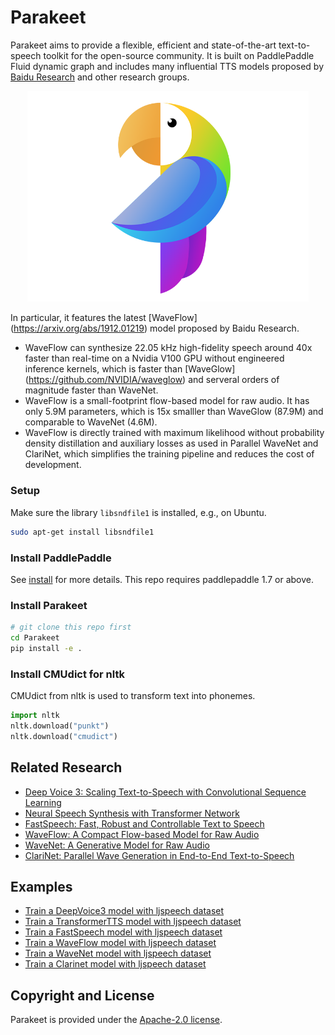# Parakeet

Parakeet aims to provide a flexible, efficient and state-of-the-art text-to-speech toolkit for the open-source community. It is built on PaddlePaddle Fluid dynamic graph and includes many influential TTS models proposed by [Baidu Research](http://research.baidu.com) and other research groups.  

<div align="center">
  <img src="images/logo.png" width=450 /> <br>
</div>

In particular, it features the latest [WaveFlow] (https://arxiv.org/abs/1912.01219) model proposed by Baidu Research. 
- WaveFlow can synthesize 22.05 kHz high-fidelity speech around 40x faster than real-time on a Nvidia V100 GPU without engineered inference kernels, which is faster than [WaveGlow] (https://github.com/NVIDIA/waveglow) and serveral orders of magnitude faster than WaveNet.
- WaveFlow is a small-footprint flow-based model for raw audio. It has only 5.9M parameters, which is 15x smalller than WaveGlow (87.9M) and comparable to WaveNet (4.6M).
- WaveFlow is directly trained with maximum likelihood without probability density distillation and auxiliary losses as used in Parallel WaveNet and ClariNet, which simplifies the training pipeline and reduces the cost of development.

### Setup

Make sure the library `libsndfile1` is installed, e.g., on Ubuntu.

```bash
sudo apt-get install libsndfile1
```

### Install PaddlePaddle

See [install](https://www.paddlepaddle.org.cn/install/quick) for more details. This repo requires paddlepaddle 1.7 or above.

### Install Parakeet

```bash
# git clone this repo first
cd Parakeet
pip install -e .
```

### Install CMUdict for nltk

CMUdict from nltk is used to transform text into phonemes.
```python
import nltk
nltk.download("punkt")
nltk.download("cmudict")
```


## Related Research

- [Deep Voice 3: Scaling Text-to-Speech with Convolutional Sequence Learning](https://arxiv.org/abs/1710.07654)
- [Neural Speech Synthesis with Transformer Network](https://arxiv.org/abs/1809.08895)
- [FastSpeech: Fast, Robust and Controllable Text to Speech](https://arxiv.org/abs/1905.09263)
- [WaveFlow: A Compact Flow-based Model for Raw Audio](https://arxiv.org/abs/1912.01219)
- [WaveNet: A Generative Model for Raw Audio](https://arxiv.org/abs/1609.03499)
- [ClariNet: Parallel Wave Generation in End-to-End Text-to-Speech](https://arxiv.org/abs/1807.07281)

## Examples

- [Train a DeepVoice3 model with ljspeech dataset](./examples/deepvoice3)
- [Train a TransformerTTS  model with ljspeech dataset](./examples/transformer_tts)
- [Train a FastSpeech model with ljspeech dataset](./examples/fastspeech)
- [Train a WaveFlow model with ljspeech dataset](./examples/waveflow)
- [Train a WaveNet model with ljspeech dataset](./examples/wavenet)
- [Train a Clarinet model with ljspeech dataset](./examples/clarinet)

## Copyright and License

Parakeet is provided under the [Apache-2.0 license](LICENSE).
